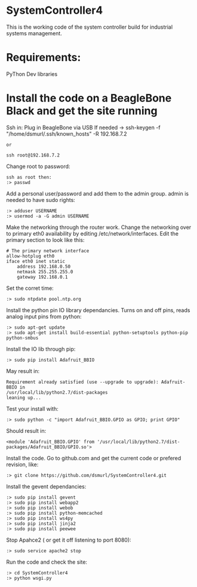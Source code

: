 # SystemController4
This is the working code of the system controller build for industrial systems management.

# Requirements:
PyThon Dev libraries


# Install the code on a BeagleBone Black and get the site running

Ssh in:
	Plug in BeagleBone via USB
	If needed  ->  ssh-keygen -f "/home/dsmurl/.ssh/known_hosts" -R 192.168.7.2

	or 

	ssh root@192.168.7.2

Change root to password:

	ssh as root then:
	:> passwd
		

Add a personal user/password and add them to the admin group.  admin is needed 
to have sudo rights:

	:> adduser USERNAME
	:> usermod -a -G admin USERNAME

Make the networking through the router work.  Change the networking over to primary 
eth0 availability by editing /etc/network/interfaces.  Edit the primary section to 
look like this:

	# The primary network interface
	allow-hotplug eth0
	iface eth0 inet static
	    address 192.168.0.50
	    netmask 255.255.255.0
	    gateway 192.168.0.1

Set the corret time:

	:> sudo ntpdate pool.ntp.org

Install the python pin IO library dependancies.  Turns on and off pins, reads analog input 
pins from python:

	:> sudo apt-get update
	:> sudo apt-get install build-essential python-setuptools python-pip python-smbus

Install the IO lib through pip:

	:> sudo pip install Adafruit_BBIO

May result in:

	Requirement already satisfied (use --upgrade to upgrade): Adafruit-BBIO in 
	/usr/local/lib/python2.7/dist-packages
	leaning up...

Test your install with:

	:> sudo python -c "import Adafruit_BBIO.GPIO as GPIO; print GPIO"

Should result in:

	<module 'Adafruit_BBIO.GPIO' from '/usr/local/lib/python2.7/dist-packages/Adafruit_BBIO/GPIO.so'>

Install the code.  Go to github.com and get the current code or prefered revision, like:

	:> git clone https://github.com/dsmurl/SystemController4.git

Install the gevent dependancies:

	:> sudo pip install gevent
	:> sudo pip install webapp2
	:> sudo pip install webob
	:> sudo pip install python-memcached
	:> sudo pip install ws4py
	:> sudo pip install jinja2
	:> sudo pip install peewee

Stop Apahce2 ( or get it off listening to port 8080):
	
	:> sudo service apache2 stop
	
Run the code and check the site:

	:> cd SystemController4
	:> python wsgi.py

	

